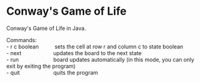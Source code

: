 <h1> Conway's Game of Life </h1>
<p>Conway's Game of Life in Java.</p>
<p>Commands: <br/>
- r c boolean&emsp;&emsp;&emsp;sets the cell at row r and column c to state boolean<br/>
- next&emsp;&emsp;&emsp;&emsp;&emsp;&emsp;updates the board to the next state<br/>
- run&emsp;&emsp;&emsp;&emsp;&emsp;&emsp;&ensp;board updates automatically (in this mode, you can only exit by exiting the program)<br/>
- quit&emsp;&emsp;&emsp;&emsp;&emsp;&emsp; quits the program</p>&emsp;
